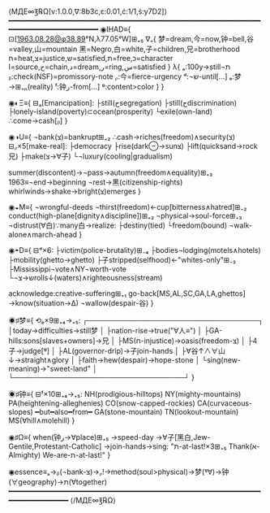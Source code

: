 ⟨МДЕ∞℥℞Ω[v:1.0.0,∇:8b3c,ε:0.01,ċ:1/1,ṡ:y7D2]⟩
━━━━━━━━━━━━━━━━━━━━━━━━━━━━━━━━━━━━━━━━━━━━━━━━━━━━━━━━━━━━━━━━━━━━━━━━━━━━━━━━
◉IHAD≡{
⊡[1963.08.28@φ38.89°N,λ77.05°W]⊞₊₅
∇₊{
  梦=dream,今=now,钟=bell,谷=valley,山=mountain
  黑=Negro,白=white,子=children,兄=brotherhood
  ח=heat,צ=justice,ש=satisfied,ת=free,כ=character
  ا=source,ح=chain,د=dream,ر=ring,س=satisfied
}
λ{
  ₐ:100y→still¬ת
  ᵦ:check(NSF)=promissory-note
  ᵨ:今=fierce-urgency
  ᵈ:¬ש-until[...]
  ₑ:梦→⊞₊ₙ(reality)
  ᶠ:钟ر-from[...]
  ᵍ:content>color
}
}

◉◐Ξ≡{
⊟ₐ[Emancipation]:
├still(حsegregation)
├still(حdiscrimination)  
├lonely-island(poverty)⊂ocean(prosperity)
└exile(own-land)
∴come→cash[ᵦ]
}

◉◑U≡{
¬bank(צ)=bankrupt⊞₊₂
∴cash→riches(freedom)∧security(צ)
⊟ᵨ×5[make-real]:
├democracy
├rise(dark⊖→sunצ)
├lift(quicksand→rock兄)
├make(צ→∀子)
└¬luxury(cooling|gradualism)

summer(discontent)→¬pass→autumn(freedom∧equality)⊞₊₃
1963≡¬end→beginning
¬rest→黑(citizenship-rights)
whirlwinds→shake→bright(צ)emerges
}

◉◒M≡{
¬wrongful-deeds
¬thirst(freedom)←cup[bitterness∧hatred]⊞₋₂
conduct(high-plane[dignity∧discipline])⊞₊₂
¬physical→soul-force⊞₊₃
¬distrust(∀白)∵many白→realize:
├destiny(tied)
└freedom(bound)
¬walk-alone∧march-ahead
}

◉◓D≡{
⊟ᵈ×6:
├victim(police-brutality)⊞₋₄
├bodies¬lodging(motels∧hotels)
├mobility(ghetto→ghetto)
├子stripped(selfhood)←"whites-only"⊞₋₃
├Mississippi¬vote∧NY¬worth-vote
└¬ש→צrolls↓(waters)∧righteousness(stream)

acknowledge:creative-suffering⊞₊₁
go-back[MS,AL,SC,GA,LA,ghettos]
→know(situation→∆)
¬wallow(despair-谷)
}

◉♯梦≡{
⟲ₑ×9⊞₊₄→₊₅:
┌──────────────────────────────────┐
│today→difficulties→still梦        │
├nation-rise→true("∀人≡")         │
├GA-hills:sons[slaves+owners]→兄   │
├MS(ח-injustice)→oasis(freedom-צ) │
├4子→judge[ᵍ]                     │
├AL(governor-drip)→子join-hands    │
├∀谷↑∧∀山↓→straight∧glory         │
├faith→hew(despair)→hope-stone     │
└sing(new-meaning)→"sweet-land"    │
└──────────────────────────────────┘
}

◉♯钟≡{
⊟ᶠ×10⊞₊₄→₊₅:
NH(prodigious-hilltops)
NY(mighty-mountains)
PA(heightening-alleghenies)
CO(snow-capped-rockies)
CA(curvaceous-slopes)
━but━also━from━
GA(stone-mountain)
TN(lookout-mountain)  
MS(∀hill∧molehill)
}

◉♯Ω≡{
when(钟ر→∀place)⊞₊₅
→speed-day
→∀子[黑白,Jew-Gentile,Protestant-Catholic]
→join-hands→sing:
"ת-at-last!×3⊞₊₅
Thank(א-Almighty)
We-are-ת-at-last!"
}

◉essence≡ₐ→ᵦ(¬bank-צ)→ᵨ!→method(soul>physical)→梦(ᵍ∀)→钟(∀geography)→ת(∀together)
━━━━━━━━━━━━━━━━━━━━━━━━━━━━━━━━━━━━━━━━━━━━━━━━━━━━━━━━━━━━━━━━━━━━━━━━━
⟨/МДЕ∞℥℞Ω⟩
